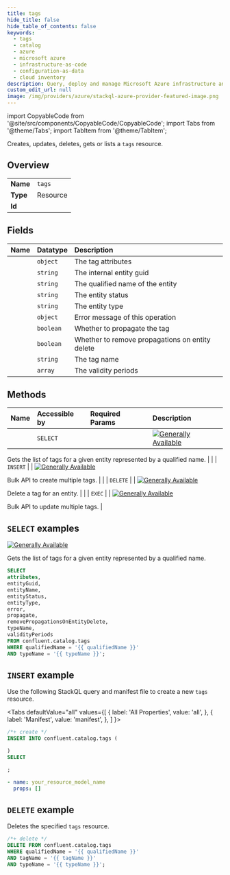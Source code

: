 ```yaml
---
title: tags
hide_title: false
hide_table_of_contents: false
keywords:
  - tags
  - catalog
  - azure
  - microsoft azure
  - infrastructure-as-code
  - configuration-as-data
  - cloud inventory
description: Query, deploy and manage Microsoft Azure infrastructure and resources using SQL
custom_edit_url: null
image: /img/providers/azure/stackql-azure-provider-featured-image.png
---
```


import CopyableCode from '@site/src/components/CopyableCode/CopyableCode';
import Tabs from '@theme/Tabs';
import TabItem from '@theme/TabItem';

Creates, updates, deletes, gets or lists a <code>tags</code> resource.

## Overview
<table><tbody>
<tr><td><b>Name</b></td><td><code>tags</code></td></tr>
<tr><td><b>Type</b></td><td>Resource</td></tr>
<tr><td><b>Id</b></td><td><CopyableCode code="confluent.catalog.tags" /></td></tr>
</tbody></table>

## Fields
| Name | Datatype | Description |
|:-----|:---------|:------------|
| <CopyableCode code="attributes" /> | `object` | The tag attributes |
| <CopyableCode code="entityGuid" /> | `string` | The internal entity guid |
| <CopyableCode code="entityName" /> | `string` | The qualified name of the entity |
| <CopyableCode code="entityStatus" /> | `string` | The entity status |
| <CopyableCode code="entityType" /> | `string` | The entity type |
| <CopyableCode code="error" /> | `object` | Error message of this operation |
| <CopyableCode code="propagate" /> | `boolean` | Whether to propagate the tag |
| <CopyableCode code="removePropagationsOnEntityDelete" /> | `boolean` | Whether to remove propagations on entity delete |
| <CopyableCode code="typeName" /> | `string` | The tag name |
| <CopyableCode code="validityPeriods" /> | `array` | The validity periods |

## Methods
| Name | Accessible by | Required Params | Description |
|:-----|:--------------|:----------------|:------------|
| <CopyableCode code="get_tags" /> | `SELECT` | <CopyableCode code="qualifiedName, typeName" /> | [![Generally Available](https://img.shields.io/badge/Lifecycle%20Stage-Generally%20Available-%2345c6e8)](#section/Versioning/API-Lifecycle-Policy)

Gets the list of tags for a given entity represented by a qualified name. |
| <CopyableCode code="create_tags" /> | `INSERT` | <CopyableCode code="" /> | [![Generally Available](https://img.shields.io/badge/Lifecycle%20Stage-Generally%20Available-%2345c6e8)](#section/Versioning/API-Lifecycle-Policy)

Bulk API to create multiple tags. |
| <CopyableCode code="delete_tag" /> | `DELETE` | <CopyableCode code="qualifiedName, tagName, typeName" /> | [![Generally Available](https://img.shields.io/badge/Lifecycle%20Stage-Generally%20Available-%2345c6e8)](#section/Versioning/API-Lifecycle-Policy)

Delete a tag for an entity. |
| <CopyableCode code="update_tags" /> | `EXEC` | <CopyableCode code="" /> | [![Generally Available](https://img.shields.io/badge/Lifecycle%20Stage-Generally%20Available-%2345c6e8)](#section/Versioning/API-Lifecycle-Policy)

Bulk API to update multiple tags. |

## `SELECT` examples

[![Generally Available](https://img.shields.io/badge/Lifecycle%20Stage-Generally%20Available-%2345c6e8)](#section/Versioning/API-Lifecycle-Policy)

Gets the list of tags for a given entity represented by a qualified name.


```sql
SELECT
attributes,
entityGuid,
entityName,
entityStatus,
entityType,
error,
propagate,
removePropagationsOnEntityDelete,
typeName,
validityPeriods
FROM confluent.catalog.tags
WHERE qualifiedName = '{{ qualifiedName }}'
AND typeName = '{{ typeName }}';
```
## `INSERT` example

Use the following StackQL query and manifest file to create a new <code>tags</code> resource.

<Tabs
    defaultValue="all"
    values={[
        { label: 'All Properties', value: 'all', },
        { label: 'Manifest', value: 'manifest', },
    ]
}>
<TabItem value="all">

```sql
/*+ create */
INSERT INTO confluent.catalog.tags (

)
SELECT 

;
```
</TabItem>
<TabItem value="manifest">

```yaml
- name: your_resource_model_name
  props: []

```
</TabItem>
</Tabs>

## `DELETE` example

Deletes the specified <code>tags</code> resource.

```sql
/*+ delete */
DELETE FROM confluent.catalog.tags
WHERE qualifiedName = '{{ qualifiedName }}'
AND tagName = '{{ tagName }}'
AND typeName = '{{ typeName }}';
```
